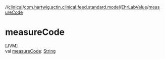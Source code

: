 //[clinical](../../../index.md)/[com.hartwig.actin.clinical.feed.standard.model](../index.md)/[EhrLabValue](index.md)/[measureCode](measure-code.md)

# measureCode

[JVM]\
val [measureCode](measure-code.md): [String](https://kotlinlang.org/api/latest/jvm/stdlib/kotlin/-string/index.html)
